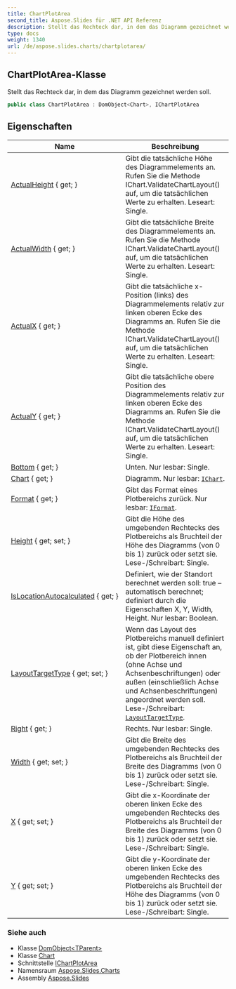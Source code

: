 ```yaml
---  
title: ChartPlotArea
second_title: Aspose.Slides für .NET API Referenz  
description: Stellt das Rechteck dar, in dem das Diagramm gezeichnet werden soll.
type: docs  
weight: 1340  
url: /de/aspose.slides.charts/chartplotarea/
---  
```


## ChartPlotArea-Klasse  

Stellt das Rechteck dar, in dem das Diagramm gezeichnet werden soll.  

```csharp  
public class ChartPlotArea : DomObject<Chart>, IChartPlotArea  
```  

## Eigenschaften  

| Name | Beschreibung |  
| --- | --- |  
| [ActualHeight](../../aspose.slides.charts/chartplotarea/actualheight) { get; } | Gibt die tatsächliche Höhe des Diagrammelements an. Rufen Sie die Methode IChart.ValidateChartLayout() auf, um die tatsächlichen Werte zu erhalten. Leseart: Single. |  
| [ActualWidth](../../aspose.slides.charts/chartplotarea/actualwidth) { get; } | Gibt die tatsächliche Breite des Diagrammelements an. Rufen Sie die Methode IChart.ValidateChartLayout() auf, um die tatsächlichen Werte zu erhalten. Leseart: Single. |  
| [ActualX](../../aspose.slides.charts/chartplotarea/actualx) { get; } | Gibt die tatsächliche x-Position (links) des Diagrammelements relativ zur linken oberen Ecke des Diagramms an. Rufen Sie die Methode IChart.ValidateChartLayout() auf, um die tatsächlichen Werte zu erhalten. Leseart: Single. |  
| [ActualY](../../aspose.slides.charts/chartplotarea/actualy) { get; } | Gibt die tatsächliche obere Position des Diagrammelements relativ zur linken oberen Ecke des Diagramms an. Rufen Sie die Methode IChart.ValidateChartLayout() auf, um die tatsächlichen Werte zu erhalten. Leseart: Single. |  
| [Bottom](../../aspose.slides.charts/chartplotarea/bottom) { get; } | Unten. Nur lesbar: Single. |  
| [Chart](../../aspose.slides.charts/chartplotarea/chart) { get; } | Diagramm. Nur lesbar: [`IChart`](../ichart). |  
| [Format](../../aspose.slides.charts/chartplotarea/format) { get; } | Gibt das Format eines Plotbereichs zurück. Nur lesbar: [`IFormat`](../iformat). |  
| [Height](../../aspose.slides.charts/chartplotarea/height) { get; set; } | Gibt die Höhe des umgebenden Rechtecks des Plotbereichs als Bruchteil der Höhe des Diagramms (von 0 bis 1) zurück oder setzt sie. Lese-/Schreibart: Single. |  
| [IsLocationAutocalculated](../../aspose.slides.charts/chartplotarea/islocationautocalculated) { get; } | Definiert, wie der Standort berechnet werden soll: true – automatisch berechnet; definiert durch die Eigenschaften X, Y, Width, Height. Nur lesbar: Boolean. |  
| [LayoutTargetType](../../aspose.slides.charts/chartplotarea/layouttargettype) { get; set; } | Wenn das Layout des Plotbereichs manuell definiert ist, gibt diese Eigenschaft an, ob der Plotbereich innen (ohne Achse und Achsenbeschriftungen) oder außen (einschließlich Achse und Achsenbeschriftungen) angeordnet werden soll. Lese-/Schreibart: [`LayoutTargetType`](./layouttargettype). |  
| [Right](../../aspose.slides.charts/chartplotarea/right) { get; } | Rechts. Nur lesbar: Single. |  
| [Width](../../aspose.slides.charts/chartplotarea/width) { get; set; } | Gibt die Breite des umgebenden Rechtecks des Plotbereichs als Bruchteil der Breite des Diagramms (von 0 bis 1) zurück oder setzt sie. Lese-/Schreibart: Single. |  
| [X](../../aspose.slides.charts/chartplotarea/x) { get; set; } | Gibt die x-Koordinate der oberen linken Ecke des umgebenden Rechtecks des Plotbereichs als Bruchteil der Breite des Diagramms (von 0 bis 1) zurück oder setzt sie. Lese-/Schreibart: Single. |  
| [Y](../../aspose.slides.charts/chartplotarea/y) { get; set; } | Gibt die y-Koordinate der oberen linken Ecke des umgebenden Rechtecks des Plotbereichs als Bruchteil der Höhe des Diagramms (von 0 bis 1) zurück oder setzt sie. Lese-/Schreibart: Single. |  

### Siehe auch  

* Klasse [DomObject&lt;TParent&gt;](../../aspose.slides/domobject-1)  
* Klasse [Chart](../chart)  
* Schnittstelle [IChartPlotArea](../ichartplotarea)  
* Namensraum [Aspose.Slides.Charts](../../aspose.slides.charts)  
* Assembly [Aspose.Slides](../../)  

<!-- DO NOT EDIT: generiert von xmldocmd für Aspose.Slides.dll -->  